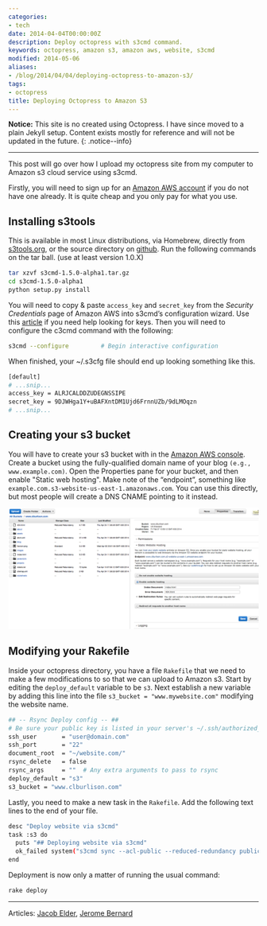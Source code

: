 ```yaml
---
categories:
- tech
date: 2014-04-04T00:00:00Z
description: Deploy octopress with s3cmd command.
keywords: octopress, amazon s3, amazon aws, website, s3cmd
modified: 2014-05-06
aliases:
- /blog/2014/04/04/deploying-octopress-to-amazon-s3/
tags:
- octopress
title: Deploying Octopress to Amazon S3
---
```


**Notice:** This site is no created using Octopress. I have since moved to a plain Jekyll setup. Content exists mostly for reference and will not be updated in the future.
{: .notice--info}

---

This post will go over how I upload my octopress site from my computer to Amazon s3 cloud service using s3cmd.  

Firstly, you will need to sign up for an [Amazon AWS account](http://aws.amazon.com/s3/) if you do not have one already. It is quite cheap and you only pay for what you use.

## Installing s3tools
This is available in most Linux distributions, via Homebrew, directly from [s3tools.org](http://s3tools.org/download), or the source directory on [github](https://github.com/s3tools/s3cmd/releases). Run the following commands on the tar ball. (use at least version 1.0.X)

```bash
tar xzvf s3cmd-1.5.0-alpha1.tar.gz
cd s3cmd-1.5.0-alpha1
python setup.py install
```

You will need to copy & paste `access_key` and `secret_key` from the *Security Credentials* page of Amazon AWS into s3cmd’s configuration wizard. Use this [article](http://www.cloudberrylab.com/blog/how-to-find-your-aws-access-key-id-and-secret-access-key-and-register-with-cloudberry-s3-explorer/) if you need help looking for keys. Then you will need to configure the c3cmd command with the following:

```bash
s3cmd --configure         # Begin interactive configuration
```

When finished, your ~/.s3cfg file should end up looking something like this.

```bash
[default]
# ...snip...
access_key = ALRJCALDDZUDEGNSSIPE
secret_key = 9DJWHga1Y+uBAFXntDM1Ujd6FrnnUZb/9dLMOqzn
# ...snip...
```

## Creating your s3 bucket
You will have to create your s3 bucket with in the [Amazon AWS console](https://console.aws.amazon.com/s3/home). Create a bucket using the fully-qualified domain name of your blog `(e.g., www.example.com)`. Open the Properties pane for your bucket, and then enable "Static web hosting". Make note of the “endpoint”, something like `example.com.s3-website-us-east-1.amazonaws.com`. You can use this directly, but most people will create a DNS CNAME pointing to it instead.

![Amazon AWS](/images/2014-04-04/amazon_aws.png)

## Modifying your Rakefile
Inside your octopress directory, you have a file `Rakefile` that we need to make a few modifications to so that we can upload to Amazon s3. Start by editing the `deploy_default` variable to be `s3`. Next establish a new variable by adding this line into the file `s3_bucket = "www.mywebsite.com"` modifying the website name.

```bash
## -- Rsync Deploy config -- ##
# Be sure your public key is listed in your server's ~/.ssh/authorized_keys file
ssh_user       = "user@domain.com"
ssh_port       = "22"
document_root  = "~/website.com/"
rsync_delete   = false
rsync_args     = ""  # Any extra arguments to pass to rsync
deploy_default = "s3"
s3_bucket = "www.clburlison.com"
```

Lastly, you need to make a new task in the `Rakefile`. Add the following text lines to the end of your file.
```bash
desc "Deploy website via s3cmd"
task :s3 do
  puts "## Deploying website via s3cmd"
  ok_failed system("s3cmd sync --acl-public --reduced-redundancy public/* s3://#{s3_bucket}/")
end
```

Deployment is now only a matter of running the usual command:
```bash
rake deploy
```

---

Articles: [Jacob Elder](http://blog.jacobelder.com/2012/03/deploying-octopress-to-amazon-s3/), [Jerome Bernard](http://www.jerome-bernard.com/blog/2011/08/20/quick-tip-for-easily-deploying-octopress-blog-on-amazon-s3/)

